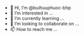 - 👋 Hi, I’m @buihuuphuoc-bhp
- 👀 I’m interested in ...
- 🌱 I’m currently learning ...
- 💞️ I’m looking to collaborate on ...
- 📫 How to reach me ...

<!---
buihuuphuoc-bhp/buihuuphuoc-bhp is a ✨ special ✨ repository because its `README.md` (this file) appears on your GitHub profile.
You can click the Preview link to take a look at your changes.
--->
